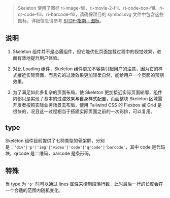 > Skeleton 使用了图标 ri-image-fill、ri-movie-2-fill、ri-code-box-fill、ri-qr-code-fill、ri-barcode-fill，请确保项目的 symbol.svg 文件中包含这些图标。详细信息请参考 [STDF-指南 - 图标](https://stdf.design/guide/icon)。

## 说明

1. Skeleton 组件并不是必需组件，但它能优化页面加载过程中的视觉效果，进而有效地提升用户体验。

2. 对比 Loading 组件，Skeleton 组件更加不容易引起用户的注意，因为它的样式接近实际页面，而且它的过渡效果更加轻柔自然，能给用户一个页面的预期效果。

3. 为了满足如此多复杂的页面布局，使 Skeleton 更加接近实际页面轮廓，组件内部只是实现了基本的过渡效果与自身样式配置，页面整块 Skeleton 区域需开发者按照实际业务场景去布局，使用 Tailwind CSS 的 Flexbox 或 Grid 是很快的，况且这一过程相当于搭建实际页面之前的一次彩排，可以复用。

## type

Skeleton 组件目前提供了七种类型的骨架屏，分别是：`'div'|'p'|'img'|'video'|'code'|'qrcode'|'barcode'`，其中 code 是代码块，qrcode 是二维码，barcode 是条形码。

## 特殊

当 type 为 `'p'` 时可以通过 lines 属性来控制段落行数，此时最后一行的长度会在一个合适的范围内随机变化。
